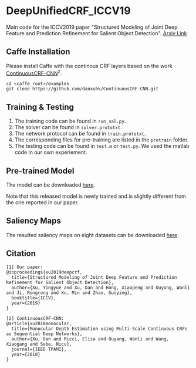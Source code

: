 # DeepUnifiedCRF_ICCV19

Main code for the ICCV2019 paper "Structured Modeling of Joint Deep Feature and Prediction Refinement for Salient Object Detection". [Arxiv Link](https://arxiv.org/pdf/1909.04366)

## Caffe Installation
Please install Caffe with the continous CRF layers based on the work [ContinuousCRF-CNN](https://arxiv.org/pdf/1704.02157.pdf)<sup>2</sup>. 

```
cd <caffe_root>/examples
git clone https://github.com/danxuhk/ContinuousCRF-CNN.git
```

## Training & Testing
1. The training code can be found in `run_sal.py`.
2. The solver can be found in `solver.prototxt`.
3. The network protocol can be found in `train.prototxt`.
4. The corresponding files for pre-training are listed in the `pretrain` folder.
5. The testing code can be found in `test.m` or `test.py`. We used the matlab code in our own experiement.


## Pre-trained Model
The model can be downloaded [here](https://drive.google.com/open?id=11ZRdobvUDY49_FG0SyiD6d77LiMeSwu8).

Note that this released model is newly trained and is slightly different from the one reported in our paper.

## Saliency Maps
The resulted saliency maps on eight datasets can be downloaded [here](https://drive.google.com/open?id=1CPB7G7w4Fb_74oIQ4L9ZrUbKrRQNrdHE).


## Citation
```
[1] Our paper:
@inproceedings{xu2019deepcrf, 
  title={Structured Modeling of Joint Deep Feature and Prediction Refinement for Salient Object Detection}, 
  author={Xu, Yingyue and Xu, Dan and Hong, Xiaopeng and Ouyang, Wanli and Ji, Rongrong and Xu, Min and Zhao, Guoying}, 
  booktitle={ICCV}, 
  year={2019}
} 

[2] ContinuousCRF-CNN:
@article{xu2018monocular,
  title={Monocular Depth Estimation using Multi-Scale Continuous CRFs as Sequential Deep Networks},
  author={Xu, Dan and Ricci, Elisa and Ouyang, Wanli and Wang, Xiaogang and Sebe, Nicu},
  journal={IEEE TPAMI},
  year={2018}
}
```
